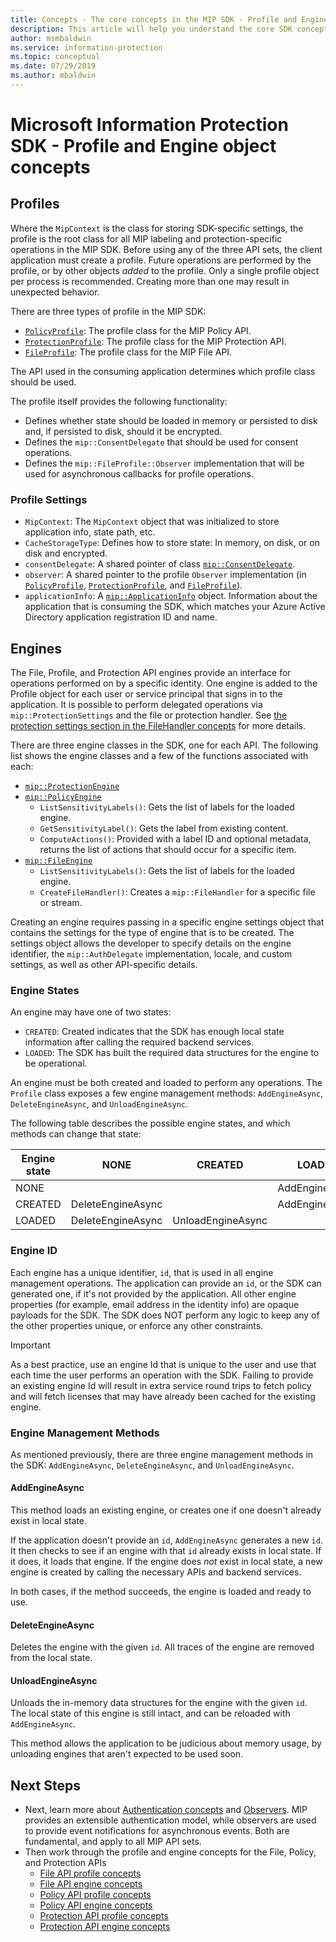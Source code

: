 ```yaml
---
title: Concepts - The core concepts in the MIP SDK - Profile and Engine
description: This article will help you understand the core SDK concepts called the Profile and Engine, which are created during application initialization.
author: msmbaldwin
ms.service: information-protection
ms.topic: conceptual
ms.date: 07/29/2019
ms.author: mbaldwin
---
```


# Microsoft Information Protection SDK - Profile and Engine object concepts

## Profiles

Where the `MipContext` is the class for storing SDK-specific settings, the profile is the root class for all MIP labeling and protection-specific operations in the MIP SDK. Before using any of the three API sets, the client application must create a profile. Future operations are performed by the profile, or by other objects *added* to the profile. Only a single profile object per process is recommended. Creating more than one may result in unexpected behavior. 

There are three types of profile in the MIP SDK:

- [`PolicyProfile`](reference/class_mip_policyprofile.md): The profile class for the MIP Policy API.
- [`ProtectionProfile`](reference/class_mip_protectionprofile.md): The profile class for the MIP Protection API.
- [`FileProfile`](reference/class_mip_fileprofile.md): The profile class for the MIP File API.

The API used in the consuming application determines which profile class should be used.

The profile itself provides the following functionality:

- Defines whether state should be loaded in memory or persisted to disk and, if persisted to disk, should it be encrypted.
- Defines the `mip::ConsentDelegate` that should be used for consent operations.
- Defines the `mip::FileProfile::Observer` implementation that will be used for asynchronous callbacks for profile operations.

### Profile Settings

- `MipContext`: The `MipContext` object that was initialized to store application info, state path, etc.
- `CacheStorageType`: Defines how to store state: In memory, on disk, or on disk and encrypted.
- `consentDelegate`: A shared pointer of class [`mip::ConsentDelegate`](reference/class_mip_consentdelegate.md).
- `observer`: A shared pointer to the profile `Observer` implementation (in [`PolicyProfile`](reference/class_mip_policyprofile_observer.md), [`ProtectionProfile`](reference/class_mip_protectionprofile_observer.md), and [`FileProfile`](reference/class_mip_fileprofile_observer.md)).
- `applicationInfo`: A [`mip::ApplicationInfo`](reference/mip-enums-and-structs.md#structures) object. Information about the application that is consuming the SDK, which matches your Azure Active Directory application registration ID and name.

## Engines

The File, Profile, and Protection API engines provide an interface for operations performed on by a specific identity. One engine is added to the Profile object for each user or service principal that signs in to the application. It is possible to perform delegated operations via `mip::ProtectionSettings` and the file or protection handler. See [the protection settings section in the FileHandler concepts](concept-handler-file-cpp.md) for more details.

There are three engine classes in the SDK, one for each API. The following list shows the engine classes and a few of the functions associated with each:

- [`mip::ProtectionEngine`](reference/class_mip_protectionengine.md)
- [`mip::PolicyEngine`](reference/class_mip_policyengine.md)
  - `ListSensitivityLabels()`: Gets the list of labels for the loaded engine.
  - `GetSensitivityLabel()`: Gets the label from existing content.
  - `ComputeActions()`: Provided with a label ID and optional metadata, returns the list of actions that should occur for a specific item.
- [`mip::FileEngine`](reference/class_mip_fileengine.md)
  - `ListSensitivityLabels()`: Gets the list of labels for the loaded engine.
  - `CreateFileHandler()`: Creates a `mip::FileHandler` for a specific file or stream.

Creating an engine requires passing in a specific engine settings object that contains the settings for the type of engine that is to be created. The settings object allows the developer to specify details on the engine identifier, the `mip::AuthDelegate` implementation, locale, and custom settings, as well as other API-specific details.

### Engine States

An engine may have one of two states:

- `CREATED`: Created indicates that the SDK has enough local state information after calling the required backend services.
- `LOADED`: The SDK has built the required data structures for the engine to be operational.

An engine must be both created and loaded to perform any operations. The `Profile` class exposes a few engine management methods: `AddEngineAsync`, `DeleteEngineAsync`, and `UnloadEngineAsync`.

The following table describes the possible engine states, and which methods can change that state:

| Engine state | NONE              | CREATED           | LOADED         |
|--------------|-------------------|-------------------|----------------|
| NONE         |                   |                   | AddEngineAsync |
| CREATED      | DeleteEngineAsync |                   | AddEngineAsync |
| LOADED       | DeleteEngineAsync | UnloadEngineAsync |                |

### Engine ID

Each engine has a unique identifier, `id`, that is used in all engine management operations. The application can provide an `id`, or the SDK can generated one, if it's not provided by the application. All other engine properties (for example, email address in the identity info) are opaque payloads for the SDK. The SDK does NOT perform any logic to keep any of the other properties unique, or enforce any other constraints.

> [!IMPORTANT]
> As a best practice, use an engine Id that is unique to the user and use that each time the user performs an operation with the SDK. Failing to provide an existing engine Id will result in extra service round trips to fetch policy and will fetch licenses that may have already been cached for the existing engine.

### Engine Management Methods

As mentioned previously, there are three engine management methods in the SDK: `AddEngineAsync`, `DeleteEngineAsync`, and `UnloadEngineAsync`.

#### AddEngineAsync

This method loads an existing engine, or creates one if one doesn't already exist in local state.

If the application doesn't provide an `id`, `AddEngineAsync` generates a new `id`. It then checks to see if an engine with that `id` already exists in local state. If it does, it loads that engine. If the engine does *not* exist in local state, a new engine is created by calling the necessary APIs and backend services.

In both cases, if the method succeeds, the engine is loaded and ready to use.

#### DeleteEngineAsync

Deletes the engine with the given `id`. All traces of the engine are removed from the local state.

#### UnloadEngineAsync

Unloads the in-memory data structures for the engine with the given `id`. The local state of this engine is still intact, and can be reloaded with `AddEngineAsync`.

This method allows the application to be judicious about memory usage, by unloading engines that aren't expected to be used soon.

## Next Steps

- Next, learn more about [Authentication concepts](concept-authentication-cpp.md) and [Observers](concept-async-observers.md). MIP provides an extensible authentication model, while observers are used to provide event notifications for asynchronous events. Both are fundamental, and apply to all MIP API sets.
- Then work through the profile and engine concepts for the File, Policy, and Protection APIs
  - [File API profile concepts](concept-profile-engine-file-profile-cpp.md)
  - [File API engine concepts](concept-profile-engine-file-engine-cpp.md)
  - [Policy API profile concepts](concept-profile-engine-file-profile-cpp.md)
  - [Policy API engine concepts](concept-profile-engine-file-engine-cpp.md)
  - [Protection API profile concepts](concept-profile-engine-file-profile-cpp.md)
  - [Protection API engine concepts](concept-profile-engine-file-engine-cpp.md)  
